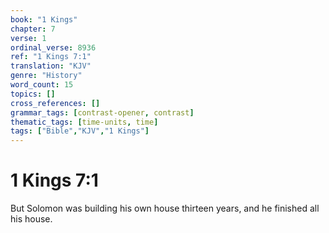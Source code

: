 ```yaml
---
book: "1 Kings"
chapter: 7
verse: 1
ordinal_verse: 8936
ref: "1 Kings 7:1"
translation: "KJV"
genre: "History"
word_count: 15
topics: []
cross_references: []
grammar_tags: [contrast-opener, contrast]
thematic_tags: [time-units, time]
tags: ["Bible","KJV","1 Kings"]
---
```


# 1 Kings 7:1

But Solomon was building his own house thirteen years, and he finished all his house.
